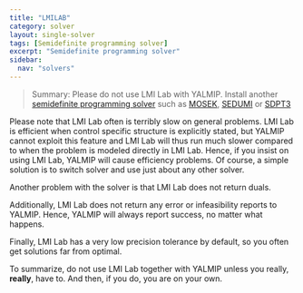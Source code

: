 ```yaml
---
title: "LMILAB"
category: solver
layout: single-solver
tags: [Semidefinite programming solver]
excerpt: "Semidefinite programming solver"
sidebar:
  nav: "solvers"
---
```


> Summary: Please do not use LMI Lab with YALMIP. Install another [semidefinite programming solver](/tags/#semidefinite-programming-solver) such as [MOSEK](/solver/mosek), [SEDUMI](/solver/sedumi) or [SDPT3](/solver/sdpt3)

Please note that LMI Lab often is terribly slow on general problems. LMI Lab is efficient when control specific structure is explicitly stated, but YALMIP cannot exploit this feature and LMI Lab will thus run much slower compared to when the problem is modeled directly in LMI Lab. Hence, if you insist on using LMI Lab, YALMIP will cause efficiency problems. Of course, a simple solution is to switch solver and use just about any other solver.

Another problem with the solver is that LMI Lab does not return duals.

Additionally, LMI Lab does not return any error or infeasibility reports to YALMIP. Hence, YALMIP will always report success, no matter what happens.

Finally, LMI Lab has a very low precision tolerance by default, so you often get solutions far from optimal.

To summarize, do not use LMI Lab together with YALMIP unless you really, **really**, have to. And then, if you do, you are on your own.
